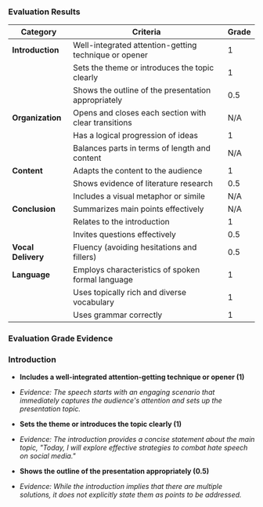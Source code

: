  ### Evaluation Results

| **Category**     | **Criteria**                                           | **Grade**  |
|------------------|--------------------------------------------------------|------------|
| **Introduction** | Well-integrated attention-getting technique or opener  | 1          |
|                  | Sets the theme or introduces the topic clearly         | 1          |
|                  | Shows the outline of the presentation appropriately    | 0.5        |
| **Organization** | Opens and closes each section with clear transitions   | N/A       |
|                  | Has a logical progression of ideas                     | 1          |
|                  | Balances parts in terms of length and content          | N/A       |
| **Content**      | Adapts the content to the audience                     | 1          |
|                  | Shows evidence of literature research                  | 0.5        |
|                  | Includes a visual metaphor or simile                   | N/A       |
| **Conclusion**   | Summarizes main points effectively                     | N/A       |
|                  | Relates to the introduction                            | 1          |
|                  | Invites questions effectively                          | 0.5        |
| **Vocal Delivery** | Fluency (avoiding hesitations and fillers)           | 0.5        |
| **Language**     | Employs characteristics of spoken formal language      | 1          |
|                  | Uses topically rich and diverse vocabulary             | 1          |
|                  | Uses grammar correctly                                 | 1          |

   ### Evaluation Grade Evidence

### Introduction
- **Includes a well-integrated attention-getting technique or opener (1)**
- *Evidence: The speech starts with an engaging scenario that immediately captures the audience's attention and sets up the presentation topic.*

- **Sets the theme or introduces the topic clearly (1)**
- *Evidence: The introduction provides a concise statement about the main topic, "Today, I will explore effective strategies to combat hate speech on social media."*

- **Shows the outline of the presentation appropriately (0.5)**
- *Evidence: While the introduction implies that there are multiple solutions, it does not explicitly state them as points to be addressed.*
